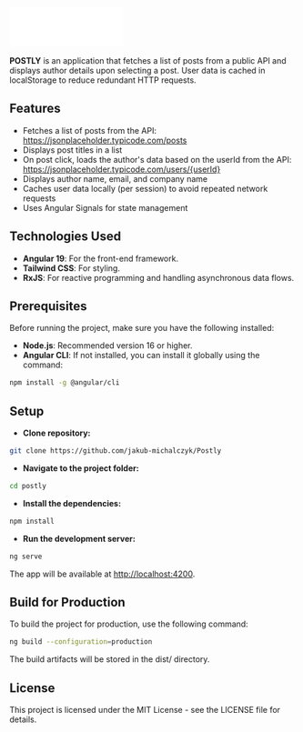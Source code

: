 <img src="https://github.com/jakub-michalczyk/postly/blob/master/public/images/logo.svg" width="200"/>

**POSTLY** is an application that fetches a list of posts from a public API and displays author details upon selecting a post. User data is cached in localStorage to reduce redundant HTTP requests.

## Features

- Fetches a list of posts from the API: https://jsonplaceholder.typicode.com/posts
- Displays post titles in a list
- On post click, loads the author's data based on the userId from the API: https://jsonplaceholder.typicode.com/users/{userId}
- Displays author name, email, and company name
- Caches user data locally (per session) to avoid repeated network requests
- Uses Angular Signals for state management

## Technologies Used

- **Angular 19**: For the front-end framework.
- **Tailwind CSS**: For styling.
- **RxJS**: For reactive programming and handling asynchronous data flows.

## Prerequisites

Before running the project, make sure you have the following installed:

- **Node.js**: Recommended version 16 or higher.
- **Angular CLI**: If not installed, you can install it globally using the command:

```bash
npm install -g @angular/cli
```

## Setup
- **Clone repository:**
```bash
git clone https://github.com/jakub-michalczyk/Postly
```

- **Navigate to the project folder:**
```bash
cd postly
```

- **Install the dependencies:**
```bash
npm install
```

- **Run the development server:**
```bash
ng serve
```

The app will be available at [http://localhost:4200](http://localhost:4200).

## Build for Production ##
To build the project for production, use the following command:
```bash
ng build --configuration=production
```
The build artifacts will be stored in the dist/ directory.

## License ##
This project is licensed under the MIT License - see the LICENSE file for details.
